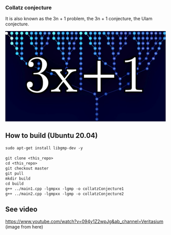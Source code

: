 ### Collatz conjecture
It is also known as the 3n + 1 problem, the 3n + 1 conjecture, the Ulam conjecture.

![Screen Shot](md/maxresdefault.jpg)

## How to build (Ubuntu 20.04)
```
sudo apt-get install libgmp-dev -y

git clone <this_repo>
cd <this_repo>
git checkout master
git pull
mkdir build
cd build
g++ ../main1.cpp -lgmpxx -lgmp -o collatzConjecture1
g++ ../main2.cpp -lgmpxx -lgmp -o collatzConjecture2
```

## See video 
https://www.youtube.com/watch?v=094y1Z2wpJg&ab_channel=Veritasium (image from here)


